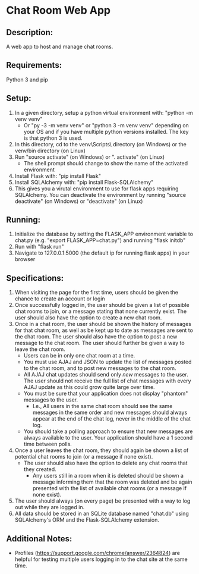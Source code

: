 # Chat Room Web App

## Description:
A web app to host and manage chat rooms.

## Requirements:
Python 3 and pip

## Setup:
1.  In a given directory, setup a python virtual environment with: "python -m venv venv"
	* Or "py -3 -m venv venv" or "python 3 -m venv venv" depending on your OS and if you have multiple python versions installed. The key is that python 3 is used.
1.  In this directory, cd to the venv\Scripts\ directory (on Windows) or the venv/bin directory (on Linux)
1.  Run "source activate" (on Windows) or ". activate" (on Linux)
	* The shell prompt should change to show the name of the activated environment
1.  Install Flask with: "pip install Flask"
1.  Install SQLAlchemy with: "pip install Flask-SQLAlchemy"
1.  This gives you a virutal environment to use for flask apps requiring SQLAlchemy. You can deactivate the environment by running "source deactivate" (on Windows) or "deactivate" (on Linux)

## Running:
1.  Initialize the database by setting the FLASK_APP environment variable to chat.py (e.g. "export FLASK_APP=chat.py") and running "flask initdb"
1.  Run with "flask run"
1.  Navigate to 127.0.0.1:5000 (the default ip for running flask apps) in your browser

## Specifications:
1.  When visiting the page for the first time, users should be given the chance to create an account or login
1.  Once successfully logged in, the user should be given a list of possible chat rooms to join, or a message stating that none currently exist.
	The user should also have the option to create a new chat room.
1.  Once in a chat room, the user should be shown the history of messages for that chat room, as well as be kept up to date as messages are sent to the chat room.
	The user should also have the option to post a new message to the chat room.
	The user should further be given a way to leave the chat room.
	* Users can be in only one chat room at a time.
	* You must use AJAJ and JSON to update the list of messages posted to the chat room, and to post new messages to the chat room.
	* All AJAJ chat updates should send only *new* messages to the user.  The user should not receive the full list of chat messages with every AJAJ update as this could grow quite large over time.
	* You must be sure that your application does not display "phantom" messages to the user.
		* I.e., All users in the same chat room should see the same messages in the same order and new messages should always appear at the end of the chat log, never in the middle of the chat log.
	* You should take a polling approach to ensure that new messages are always available to the user.
		Your application should have a 1 second time between polls.
1.  Once a user leaves the chat room, they should again be shown a list of potential chat rooms to join (or a message if none exist).
	* The user should also have the option to delete any chat rooms that they created.
		* Any users still in a room when it is deleted should be shown a message informing them that the room was deleted and be again presented with the list of available chat rooms (or a message if none exist).
1.  The user should always (on every page) be presented with a way to log out while they are logged in.
1.  All data should be stored in an SQLite database named "chat.db" using SQLAlchemy's ORM and the Flask-SQLAlchemy extension.

## Additional Notes:
*  Profiles (https://support.google.com/chrome/answer/2364824) are helpful for testing multiple users logging in to the chat site at the same time.
